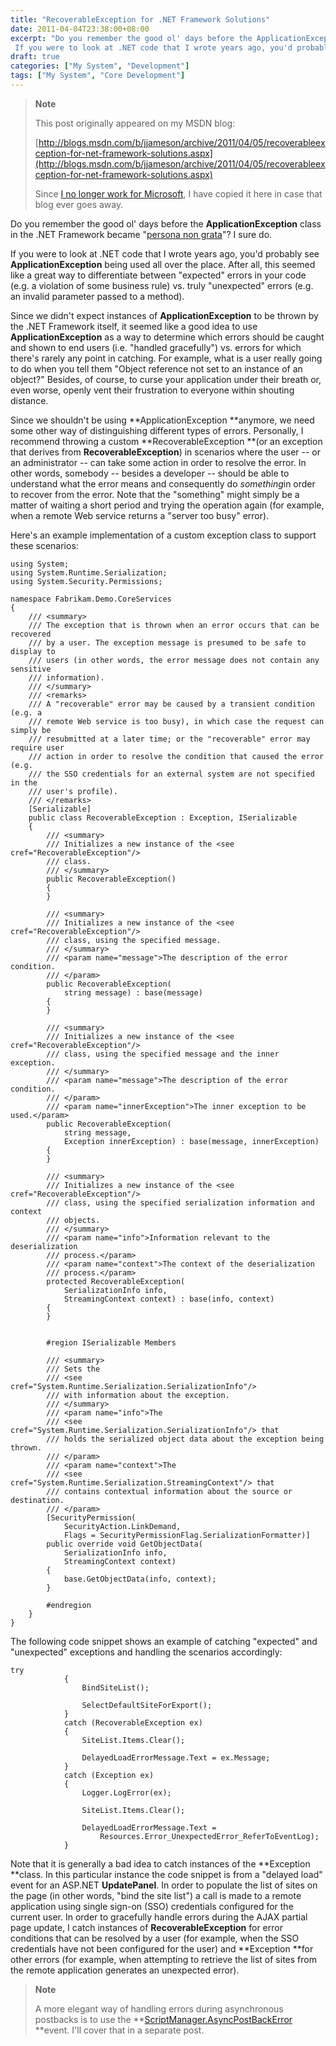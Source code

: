 ```yaml
---
title: "RecoverableException for .NET Framework Solutions"
date: 2011-04-04T23:38:00+08:00
excerpt: "Do you remember the good ol' days before the ApplicationException class in the .NET Framework became \" persona non grata \"? I sure do. 
 If you were to look at .NET code that I wrote years ago, you'd probably see ApplicationException being used all over..."
draft: true
categories: ["My System", "Development"]
tags: ["My System", "Core Development"]
---
```


> **Note**
> 
> This post originally appeared on my MSDN blog:
> 
> [http://blogs.msdn.com/b/jjameson/archive/2011/04/05/recoverableexception-for-net-framework-solutions.aspx](http://blogs.msdn.com/b/jjameson/archive/2011/04/05/recoverableexception-for-net-framework-solutions.aspx)
> 
> Since [I no longer work for Microsoft](/blog/jjameson/2011/09/02/last-day-with-microsoft), I have copied it here in case that blog ever goes away.

Do you remember the good ol' days before the **ApplicationException** class in the .NET Framework became "[persona non grata](http://en.wikipedia.org/wiki/Persona_non_grata)"? I sure do.

If you were to look at .NET code that I wrote years ago, you'd probably see **ApplicationException** being used all over the place. After all, this seemed like a great way to differentiate between "expected" errors in your code (e.g. a violation of some business rule) vs. truly "unexpected" errors (e.g. an invalid parameter passed to a method).

Since we didn't expect instances of **ApplicationException** to be thrown by the .NET Framework itself, it seemed like a good idea to use **ApplicationException** as a way to determine which errors should be caught and shown to end users (i.e. "handled gracefully") vs. errors for which there's rarely any point in catching. For example, what is a user really going to do when you tell them "Object reference not set to an instance of an object?" Besides, of course, to curse your application under their breath or, even worse, openly vent their frustration to everyone within shouting distance.

Since we shouldn't be using **ApplicationException **anymore, we need some other way of distinguishing different types of errors. Personally, I recommend throwing a custom **RecoverableException **(or an exception that derives from **RecoverableException**) in scenarios where the user -- or an administrator -- can take some action in order to resolve the error. In other words, somebody -- besides a developer -- should be able to understand what the error means and consequently do *something*in order to recover from the error. Note that the "something" might simply be a matter of waiting a short period and trying the operation again (for example, when a remote Web service returns a "server too busy" error).

Here's an example implementation of a custom exception class to support these scenarios:

```
using System;
using System.Runtime.Serialization;
using System.Security.Permissions;

namespace Fabrikam.Demo.CoreServices
{
    /// <summary>
    /// The exception that is thrown when an error occurs that can be recovered
    /// by a user. The exception message is presumed to be safe to display to
    /// users (in other words, the error message does not contain any sensitive
    /// information).
    /// </summary>
    /// <remarks>
    /// A "recoverable" error may be caused by a transient condition (e.g. a
    /// remote Web service is too busy), in which case the request can simply be
    /// resubmitted at a later time; or the "recoverable" error may require user
    /// action in order to resolve the condition that caused the error (e.g.
    /// the SSO credentials for an external system are not specified in the
    /// user's profile).
    /// </remarks>
    [Serializable]
    public class RecoverableException : Exception, ISerializable
    {
        /// <summary>
        /// Initializes a new instance of the <see cref="RecoverableException"/>
        /// class.
        /// </summary>
        public RecoverableException()
        {
        }

        /// <summary>
        /// Initializes a new instance of the <see cref="RecoverableException"/>
        /// class, using the specified message.
        /// </summary>
        /// <param name="message">The description of the error condition.
        /// </param>
        public RecoverableException(
            string message) : base(message)
        {
        }

        /// <summary>
        /// Initializes a new instance of the <see cref="RecoverableException"/>
        /// class, using the specified message and the inner exception.
        /// </summary>
        /// <param name="message">The description of the error condition.
        /// </param>
        /// <param name="innerException">The inner exception to be used.</param>
        public RecoverableException(
            string message,
            Exception innerException) : base(message, innerException)
        {
        }

        /// <summary>
        /// Initializes a new instance of the <see cref="RecoverableException"/>
        /// class, using the specified serialization information and context
        /// objects.
        /// </summary>
        /// <param name="info">Information relevant to the deserialization
        /// process.</param>
        /// <param name="context">The context of the deserialization
        /// process.</param>
        protected RecoverableException(
            SerializationInfo info,
            StreamingContext context) : base(info, context)
        {
        }


        #region ISerializable Members

        /// <summary>
        /// Sets the
        /// <see cref="System.Runtime.Serialization.SerializationInfo"/>
        /// with information about the exception.
        /// </summary>
        /// <param name="info">The
        /// <see cref="System.Runtime.Serialization.SerializationInfo"/> that
        /// holds the serialized object data about the exception being thrown.
        /// </param>
        /// <param name="context">The
        /// <see cref="System.Runtime.Serialization.StreamingContext"/> that
        /// contains contextual information about the source or destination.
        /// </param>
        [SecurityPermission(
            SecurityAction.LinkDemand,
            Flags = SecurityPermissionFlag.SerializationFormatter)]
        public override void GetObjectData(
            SerializationInfo info,
            StreamingContext context)
        {
            base.GetObjectData(info, context);
        }

        #endregion
    }
}
```

The following code snippet shows an example of catching "expected" and "unexpected" exceptions and handling the scenarios accordingly:

```
try
            {
                BindSiteList();

                SelectDefaultSiteForExport();
            }
            catch (RecoverableException ex)
            {
                SiteList.Items.Clear();

                DelayedLoadErrorMessage.Text = ex.Message;
            }
            catch (Exception ex)
            {
                Logger.LogError(ex);

                SiteList.Items.Clear();

                DelayedLoadErrorMessage.Text =
                    Resources.Error_UnexpectedError_ReferToEventLog);
            }
```

Note that it is generally a bad idea to catch instances of the **Exception **class. In this particular instance the code snippet is from a "delayed load" event for an ASP.NET **UpdatePanel**. In order to populate the list of sites on the page (in other words, "bind the site list") a call is made to a remote application using single sign-on (SSO) credentials configured for the current user. In order to gracefully handle errors during the AJAX partial page update, I catch instances of **RecoverableException** for error conditions that can be resolved by a user (for example, when the SSO credentials have not been configured for the user) and **Exception **for other errors (for example, when attempting to retrieve the list of sites from the remote application generates an unexpected error).

> **Note**
> 
> A more elegant way of handling errors during asynchronous postbacks is to use the **[ScriptManager.AsyncPostBackError](http://msdn.microsoft.com/en-us/library/system.web.ui.scriptmanager.asyncpostbackerror.aspx) **event. I'll cover that in a separate post.

